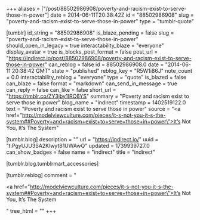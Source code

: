 +++
aliases = ["/post/88502986908/poverty-and-racism-exist-to-serve-those-in-power"]
date = 2014-06-11T20:38:42Z
id = "88502986908"
slug = "poverty-and-racism-exist-to-serve-those-in-power"
type = "tumblr-quote"

[tumblr]
id_string = "88502986908"
is_blaze_pending = false
slug = "poverty-and-racism-exist-to-serve-those-in-power"
should_open_in_legacy = true
interactability_blaze = "everyone"
display_avatar = true
is_blocks_post_format = false
post_url = "https://indirect.io/post/88502986908/poverty-and-racism-exist-to-serve-those-in-power"
can_reblog = false
id = 88502986908.0
date = "2014-06-11 20:38:42 GMT"
state = "published"
reblog_key = "R5W1i86J"
note_count = 0.0
interactability_reblog = "everyone"
type = "quote"
is_blazed = false
can_blaze = false
format = "markdown"
can_send_in_message = true
can_reply = false
can_like = false
short_url = "https://tmblr.co/ZY3jby1IRC6YS"
summary = "Poverty and racism exist to serve those in power"
blog_name = "indirect"
timestamp = 1402519122.0
text = "Poverty and racism exist to serve those in power"
source = "<a href=\"http://modelviewculture.com/pieces/it-s-not-you-it-s-the-system##Poverty+and+racism+exist+to+serve+those+in+power\">It’s Not You, It’s The System</a>"

[tumblr.blog]
description = ""
url = "https://indirect.io/"
uuid = "t:PgyUJU3SA2Klwyt81UWAwQ"
updated = 1739939727.0
can_show_badges = false
name = "indirect"
title = "indirect"

[tumblr.blog.tumblrmart_accessories]

[tumblr.reblog]
comment = "<p><a href=\"http://modelviewculture.com/pieces/it-s-not-you-it-s-the-system##Poverty+and+racism+exist+to+serve+those+in+power\">It’s Not You, It’s The System</a></p>"
tree_html = ""
+++
